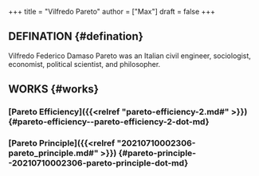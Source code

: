 +++
title = "Vilfredo Pareto"
author = ["Max"]
draft = false
+++

## DEFINATION {#defination}

Vilfredo Federico Damaso Pareto was an Italian civil engineer, sociologist,
economist, political scientist, and philosopher.


## WORKS {#works}


### [Pareto Efficiency]({{<relref "pareto-efficiency-2.md#" >}}) {#pareto-efficiency--pareto-efficiency-2-dot-md}


### [Pareto Principle]({{<relref "20210710002306-pareto_principle.md#" >}}) {#pareto-principle--20210710002306-pareto-principle-dot-md}
